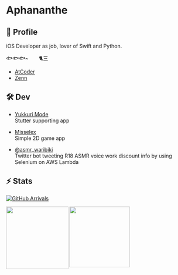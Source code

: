 # Aphananthe


## 👤 Profile

iOS Developer as job, lover of Swift and Python.

🐟🐟🐟~　　🐈三

- [AtCoder](https://atcoder.jp/users/Aphananthe)
- [Zenn](https://zenn.dev/aphananthe42)


## 🛠 Dev

- [Yukkuri Mode](https://apple.co/3pT5XRd) <br>
  Stutter supporting app
  
- [Misselex](https://apple.co/3oSj6ed) <br>
  Simple 2D game app
  
- [@asmr_waribiki](https://twitter.com/asmr_waribiki) <br>
  Twitter bot tweeting R18 ASMR voice work discount info by using Selenium on AWS Lambda
 

## ⚡️ Stats

[![GitHub Arrivals](https://komarev.com/ghpvc/?username=aphananthe42)](https://github.com/aphananthe42)

<a href="https://github.com/aphananthe42">
  <img 
    align="left"
    height="170px" 
    src="https://github-readme-stats.vercel.app/api?username=aphananthe42&show_icons=true&count_private=true&theme=tokyonight" 
  />
</a>

<a href="https://github.com/aphananthe42">
  <img 
    align="left"
    height="165px"
    src="https://github-readme-stats.vercel.app/api/top-langs/?username=aphananthe42&layout=compact&theme=tokyonight"
  />
</a>
